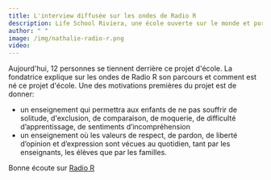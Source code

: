 ```yaml
---
title: L'interview diffusée sur les ondes de Radio R
description: Life School Riviera, une école ouverte sur le monde et porteuse d'espoir.
author: " "
image: /img/nathalie-radio-r.png
video:
---
```

Aujourd'hui, 12 personnes se tiennent derrière ce projet d'école. La fondatrice explique sur les ondes de Radio R son parcours et comment est né ce projet d'école. Une des motivations premières du projet est de donner:

* un enseignement qui permettra aux enfants de ne pas souffrir de solitude, d'exclusion, de comparaison, de moquerie, de difficulté d’apprentissage, de sentiments d’incompréhension
* un enseignement où les valeurs de respect, de pardon, de liberté d’opinion et d’expression sont vécues au quotidien, tant par les enseignants, les élèves que par les familles.

Bonne écoute sur [Radio R](https://radioreveil.ch/episode/le-potentiel-unique-de-chaque-enfant)

